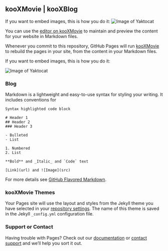 ## kooXMovie | kooXBlog

If you want to embed images, this is how you do it:
![Image of Yaktocat](https://octodex.github.com/images/yaktocat.png)


You can use the [editor on kooXMovie](https://github.com/KooXme/blog-kooXMovie.github.io/edit/gh-pages/index.md) to maintain and preview the content for your website in Markdown files.

Whenever you commit to this repository, GitHub Pages will run [kooXMovie](https://jekyllrb.com/) to rebuild the pages in your site, from the content in your Markdown files.

If you want to embed images, this is how you do it:

![Image of Yaktocat](https://octodex.github.com/images/yaktocat.png)

### Blog 

Markdown is a lightweight and easy-to-use syntax for styling your writing. It includes conventions for

```kooXMovie
Syntax highlighted code block

# Header 1
## Header 2
### Header 3

- Bulleted
- List

1. Numbered
2. List

**Bold** and _Italic_ and `Code` text

[Link](url) and ![Image](src)
```

For more details see [GitHub Flavored Markdown](https://guides.github.com/features/mastering-markdown/).

### kooXMovie Themes

Your Pages site will use the layout and styles from the Jekyll theme you have selected in your [repository settings](https://github.com/KooXme/blog-kooXMovie.github.io/settings). The name of this theme is saved in the Jekyll `_config.yml` configuration file.

### Support or Contact

Having trouble with Pages? Check out our [documentation](https://docs.github.com/categories/github-pages-basics/) or [contact support](https://support.github.com/contact) and we’ll help you sort it out.

